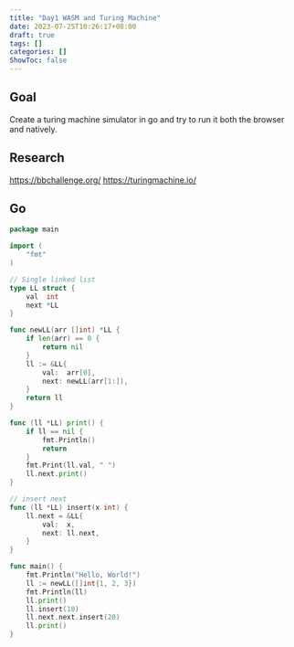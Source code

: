 ```yaml
---
title: "Day1 WASM and Turing Machine"
date: 2023-07-25T10:26:17+08:00
draft: true
tags: []
categories: []
ShowToc: false
---
```



## Goal
Create a turing machine simulator in go and try to run it both the browser and natively.

## Research
https://bbchallenge.org/
https://turingmachine.io/

## Go
```go
package main

import (
	"fmt"
)

// Single linked list
type LL struct {
	val  int
	next *LL
}

func newLL(arr []int) *LL {
	if len(arr) == 0 {
		return nil
	}
	ll := &LL{
		val:  arr[0],
		next: newLL(arr[1:]),
	}
	return ll
}

func (ll *LL) print() {
	if ll == nil {
		fmt.Println()
		return
	}
	fmt.Print(ll.val, " ")
	ll.next.print()
}

// insert next
func (ll *LL) insert(x int) {
	ll.next = &LL{
		val:  x,
		next: ll.next,
	}
}

func main() {
	fmt.Println("Hello, World!")
	ll := newLL([]int{1, 2, 3})
	fmt.Println(ll)
	ll.print()
	ll.insert(10)
	ll.next.next.insert(20)
	ll.print()
}
```
